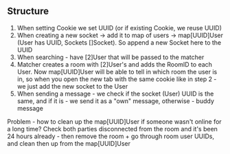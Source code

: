 ## Structure

1) When setting Cookie we set UUID (or if existing Cookie, we reuse UUID)
2) When creating a new socket -> add it to map of users -> map[UUID]User (User has UUID, Sockets []Socket). So append a new Socket here to the UUID
3) When searching - have [2]User that will be passed to the matcher
4) Matcher creates a room with [2]User's and adds the RoomID to each User. Now map[UUID]User will be able to tell in which room the user is in, so when you open the new tab with the same cookie like in step 2 - we just add the new socket to the User
5) When sending a message - we check if the socket (User) UUID is the same, and if it is - we send it as a "own" message, otherwise - buddy message

Problem - how to clean up the map[UUID]User if someone wasn't online for a long time? Check both parties disconnected from the room and it's been 24 hours already - then remove the room + go through room user UUIDs, and clean then up from the map[UUID]User
